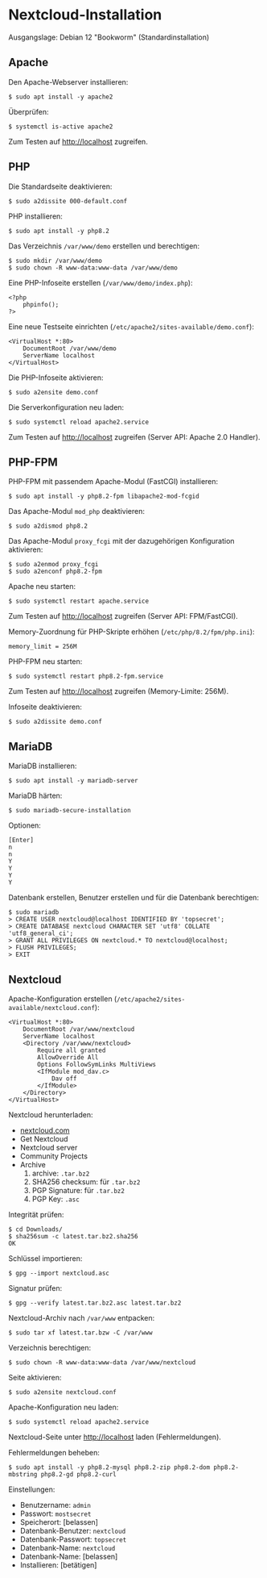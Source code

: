 # Nextcloud-Installation

Ausgangslage: Debian 12 "Bookworm" (Standardinstallation)

## Apache

Den Apache-Webserver installieren:

    $ sudo apt install -y apache2

Überprüfen:

    $ systemctl is-active apache2

Zum Testen auf [http://localhost](http://localhost) zugreifen.

## PHP

Die Standardseite deaktivieren:

    $ sudo a2dissite 000-default.conf

PHP installieren:

    $ sudo apt install -y php8.2

Das Verzeichnis `/var/www/demo` erstellen und berechtigen:

    $ sudo mkdir /var/www/demo
    $ sudo chown -R www-data:www-data /var/www/demo

Eine PHP-Infoseite erstellen (`/var/www/demo/index.php`):

    <?php
        phpinfo();
    ?>

Eine neue Testseite einrichten (`/etc/apache2/sites-available/demo.conf`):

    <VirtualHost *:80>
        DocumentRoot /var/www/demo
        ServerName localhost
    </VirtualHost>

Die PHP-Infoseite aktivieren:

    $ sudo a2ensite demo.conf

Die Serverkonfiguration neu laden:

    $ sudo systemctl reload apache2.service

Zum Testen auf [http://localhost](http://localhost) zugreifen (Server API: Apache 2.0 Handler).

## PHP-FPM

PHP-FPM mit passendem Apache-Modul (FastCGI) installieren:

    $ sudo apt install -y php8.2-fpm libapache2-mod-fcgid

Das Apache-Modul `mod_php` deaktivieren:

    $ sudo a2dismod php8.2

Das Apache-Modul `proxy_fcgi` mit der dazugehörigen Konfiguration aktivieren:

    $ sudo a2enmod proxy_fcgi
    $ sudo a2enconf php8.2-fpm

Apache neu starten:

    $ sudo systemctl restart apache.service

Zum Testen auf [http://localhost](http://localhost) zugreifen (Server API: FPM/FastCGI).

Memory-Zuordnung für PHP-Skripte erhöhen (`/etc/php/8.2/fpm/php.ini`):

    memory_limit = 256M

PHP-FPM neu starten:

    $ sudo systemctl restart php8.2-fpm.service

Zum Testen auf [http://localhost](http://localhost) zugreifen (Memory-Limite: 256M).

Infoseite deaktivieren:

    $ sudo a2dissite demo.conf

## MariaDB

MariaDB installieren:

    $ sudo apt install -y mariadb-server

MariaDB härten:

    $ sudo mariadb-secure-installation

Optionen:

    [Enter]
    n
    n
    Y
    Y
    Y
    Y

Datenbank erstellen, Benutzer erstellen und für die Datenbank berechtigen:

    $ sudo mariadb
    > CREATE USER nextcloud@localhost IDENTIFIED BY 'topsecret';
    > CREATE DATABASE nextcloud CHARACTER SET 'utf8' COLLATE 'utf8_general_ci';
    > GRANT ALL PRIVILEGES ON nextcloud.* TO nextcloud@localhost;
    > FLUSH PRIVILEGES;
    > EXIT

## Nextcloud

Apache-Konfiguration erstellen (`/etc/apache2/sites-available/nextcloud.conf`):

    <VirtualHost *:80>
        DocumentRoot /var/www/nextcloud
        ServerName localhost
        <Directory /var/www/nextcloud>
            Require all granted
            AllowOverride All
            Options FollowSymLinks MultiViews
            <IfModule mod_dav.c>
                Dav off
            </IfModule>
        </Directory>
    </VirtualHost>

Nextcloud herunterladen:

- [nextcloud.com](https://nextcloud.com)
- Get Nextcloud
- Nextcloud server
- Community Projects
- Archive
    1. archive: `.tar.bz2` 
    2. SHA256 checksum: für `.tar.bz2` 
    3. PGP Signature: für `.tar.bz2`
    4. PGP Key: `.asc`

Integrität prüfen:

    $ cd Downloads/
    $ sha256sum -c latest.tar.bz2.sha256
    OK

Schlüssel importieren:

    $ gpg --import nextcloud.asc

Signatur prüfen:

    $ gpg --verify latest.tar.bz2.asc latest.tar.bz2

Nextcloud-Archiv nach `/var/www` entpacken:

    $ sudo tar xf latest.tar.bzw -C /var/www

Verzeichnis berechtigen:

    $ sudo chown -R www-data:www-data /var/www/nextcloud

Seite aktivieren:

    $ sudo a2ensite nextcloud.conf

Apache-Konfiguration neu laden:

    $ sudo systemctl reload apache2.service

Nextcloud-Seite unter [http://localhost](http://localhost) laden (Fehlermeldungen).

Fehlermeldungen beheben:

    $ sudo apt install -y php8.2-mysql php8.2-zip php8.2-dom php8.2-mbstring php8.2-gd php8.2-curl

Einstellungen:

- Benutzername: `admin`
- Passwort: `mostsecret`
- Speicherort: [belassen]
- Datenbank-Benutzer: `nextcloud`
- Datenbank-Passwort: `topsecret`
- Datenbank-Name: `nextcloud`
- Datenbank-Name: [belassen]
- Installieren: [betätigen]